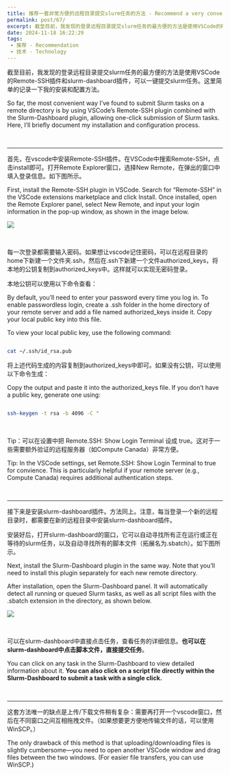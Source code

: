 ```yaml
---
title: 推荐一套非常方便的远程目录提交slurm任务的方法 - Recommend a very convenient method for submitting slurm jobs in remote directories
permalink: post/67/
excerpt: 截至目前，我发现的登录远程目录提交slurm任务的最方便的方法是使用VSCode的Remote-SSH插件和slurm-dashboard插件，可以一键提交slurm任务。这里简单的记录一下我的安装和配置方法。<br>So far, the most convenient way I’ve found to submit Slurm tasks on a remote directory is by using VSCode’s Remote-SSH plugin combined with the Slurm-Dashboard plugin, allowing one-click submission of Slurm tasks. Here, I’ll briefly document my installation and configuration process.
date: 2024-11-18 16:22:29
tags: 
 - 推荐 - Recommendation
 - 技术 - Technology
---
```


截至目前，我发现的登录远程目录提交slurm任务的最方便的方法是使用VSCode的Remote-SSH插件和slurm-dashboard插件，可以一键提交slurm任务。这里简单的记录一下我的安装和配置方法。

So far, the most convenient way I’ve found to submit Slurm tasks on a remote directory is by using VSCode’s Remote-SSH plugin combined with the Slurm-Dashboard plugin, allowing one-click submission of Slurm tasks. Here, I’ll briefly document my installation and configuration process.

<br>

---

首先，在vscode中安装Remote-SSH插件。在VSCode中搜索Remote-SSH，点击install即可。打开Remote Explorer窗口，选择New Remote，在弹出的窗口中填入登录信息。如下图所示。

First, install the Remote-SSH plugin in VSCode. Search for “Remote-SSH” in the VSCode extensions marketplace and click Install. Once installed, open the Remote Explorer panel, select New Remote, and input your login information in the pop-up window, as shown in the image below.

![](1.png)

<br>

每一次登录都需要输入密码。如果想让vscode记住密码，可以在远程目录的home下新建一个文件夹.ssh，然后在.ssh下新建一个文件authorized_keys，将本地的公钥复制到authorized_keys中。这样就可以实现无密码登录。

本地公钥可以使用以下命令查看：

By default, you’ll need to enter your password every time you log in. To enable passwordless login, create a .ssh folder in the home directory of your remote server and add a file named authorized_keys inside it. Copy your local public key into this file.

To view your local public key, use the following command:

```bash

cat ~/.ssh/id_rsa.pub

```

将上述代码生成的内容复制到authorized_keys中即可。如果没有公钥，可以使用以下命令生成：

Copy the output and paste it into the authorized_keys file. If you don’t have a public key, generate one using:

```bash

ssh-keygen -t rsa -b 4096 -C "

```

<br>

Tip：可以在设置中把 Remote.SSH: Show Login Terminal 设成 true。这对于一些需要额外验证的远程服务器（如Compute Canada）非常方便。

Tip: In the VSCode settings, set Remote.SSH: Show Login Terminal to true for convience. This is particularly helpful if your remote server (e.g., Compute Canada) requires additional authentication steps.

<br>

---

接下来是安装slurm-dashboard插件。方法同上。注意，每当登录一个新的远程目录时，都需要在新的远程目录中安装slurm-dashboard插件。

安装好后，打开slurm-dashboard的窗口，它可以自动寻找所有正在运行或正在等待的slurm任务，以及自动寻找所有的脚本文件（拓展名为.sbatch）。如下图所示。

Next, install the Slurm-Dashboard plugin in the same way. Note that you’ll need to install this plugin separately for each new remote directory.

After installation, open the Slurm-Dashboard panel. It will automatically detect all running or queued Slurm tasks, as well as all script files with the .sbatch extension in the directory, as shown below.

![](2.png)

<br>

可以在slurm-dashboard中直接点击任务，查看任务的详细信息。**也可以在slurm-dashboard中点击脚本文件，直接提交任务**。

You can click on any task in the Slurm-Dashboard to view detailed information about it. **You can also click on a script file directly within the Slurm-Dashboard to submit a task with a single click.**

<br>

---

这套方法唯一的缺点是上传/下载文件稍有复杂：需要再打开一个vscode窗口，然后在不同窗口之间互相拖拽文件。（如果想要更方便地传输文件的话，可以使用WinSCP。）

The only drawback of this method is that uploading/downloading files is slightly cumbersome—you need to open another VSCode window and drag files between the two windows. (For easier file transfers, you can use WinSCP.)